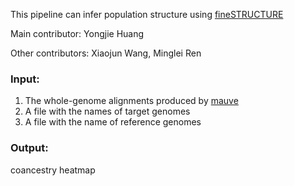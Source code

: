 This pipeline can infer population structure using [fineSTRUCTURE](https://people.maths.bris.ac.uk/~madjl/finestructure/finestructure_info.html)

Main contributor: Yongjie Huang

Other contributors: Xiaojun Wang, Minglei Ren

### Input:
1. The whole-genome alignments produced by [mauve](http://darlinglab.org/mauve/user-guide/mauvealigner.html)
2. A file with the names of target genomes
3. A file with the name of reference genomes

### Output:
coancestry heatmap

